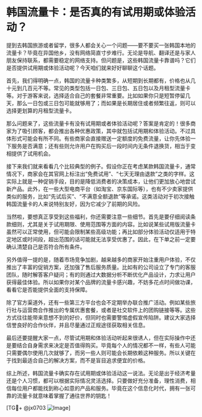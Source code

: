 # 韩国流量卡：是否真的有试用期或体验活动？

提到去韩国旅游或者留学，很多人都会关心一个问题——要不要买一张韩国本地的流量卡？毕竟在异国他乡，没有网络简直寸步难行。无论是导航、翻译还是与家人朋友保持联系，都需要稳定的网络支持。但问题是，这些韩国流量卡靠谱吗？它们是否提供试用期或体验活动呢？今天咱们就来好好聊聊这个话题。

首先，我们得明确一点，韩国的流量卡种类繁多，从短期到长期都有，价格也从几十元到几百元不等。常见的类型包括一日包、三日包、五日包以及月租型流量卡等。对于游客来说，选择适合自己的套餐非常重要。比如如果你只是短暂停留几天，那么一日包或三日包可能就够用了；而如果是长期居住或者频繁往返，则可以选择更划算的月租型流量卡。

那么问题来了，这些流量卡有没有试用期或者体验活动呢？答案是肯定的！很多商家为了吸引顾客，都会推出各种优惠政策，其中就包括试用期和体验活动。不过具体形式可能会有所不同。有些商家会直接赠送一定额度的免费流量，让你先体验一下服务是否满意；还有些则允许用户在购买后一段时间内无条件退换货，相当于变相提供了试用机会。

接下来我们就来看看几个比较典型的例子。假设你正在考虑某款韩国流量卡，通常情况下，商家会在其官网上标注出“免费试用”、“七天无理由退款”之类的字样。这实际上就是一种促销手段，目的是降低消费者的决策成本，让他们更加放心地尝试新产品。此外，在一些大型电商平台（如淘宝、京东国际等），也有不少卖家提供类似的服务，比如“先试后买”、“不满意全额退款”等承诺。这类活动对于初次接触韩国流量卡的人来说特别友好，因为它减少了前期的风险。

当然啦，要想真正享受到这些福利，你还需要注意一些细节。首先是要仔细阅读条款细则，尤其是关于试用期限、使用范围等方面的内容。比如说某些试用版流量卡虽然可以正常使用，但可能会限制某些高级功能；再比如部分体验活动仅适用于特定地区或时间段，超出范围的话可能就无法享受优惠了。因此，在下单之前一定要确认清楚自己是否符合所有条件。

另外值得一提的是，随着市场竞争加剧，越来越多的商家开始注重用户体验，不仅推出了丰富的促销方案，还加强了售后服务质量。比如有的公司设立了专门的客服团队，随时解答客户疑问；有的则通过大数据分析不断优化产品设计，力求让用户获得最佳体验。所以如果你对某个品牌的流量卡感兴趣，不妨多花点时间做功课，看看它是否能提供全面的支持保障。

除了官方渠道外，还有一些第三方平台也会不定期举办联合推广活动。例如某些旅行社与运营商合作推出的专属优惠套餐，或者是社交软件上的团购链接等等。这些方式往往能带来意想不到的好价，但同时也需要警惕虚假宣传陷阱。建议大家选择信誉良好的合作伙伴，并且尽量通过正规途径获取相关信息。

最后还要提醒大家一点，尽管试用期和体验活动听起来很诱人，但在实际操作中还是要结合自身需求来决定是否值得购买。毕竟每个人的情况都不一样，有些人可能只需要偶尔使用几次就够了，而另一些人则可能会长期依赖这种服务。所以关键在于找到最适合自己的解决方案，而不是盲目追求便宜的价格。

综上所述，韩国流量卡确实存在试用期或体验活动这一说法。无论是出于经济考量还是个人习惯，都可以根据实际情况灵活选择。只要做好充分准备，理性消费，相信每位用户都能找到称心如意的产品和服务。毕竟在这个信息化时代，拥有一张可靠的流量卡就意味着掌握了通往世界的钥匙！

[TG💪+ @jx0703 ![Image](https://github.com/user-attachments/assets/dbca1d08-cadb-493c-b0ec-ad6f7a83f270)]
